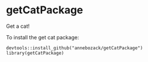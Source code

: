 # getCatPackage

Get a cat!

To install the get cat package:

```
devtools::install_github("annebozack/getCatPackage")
library(getCatPackage)
```
